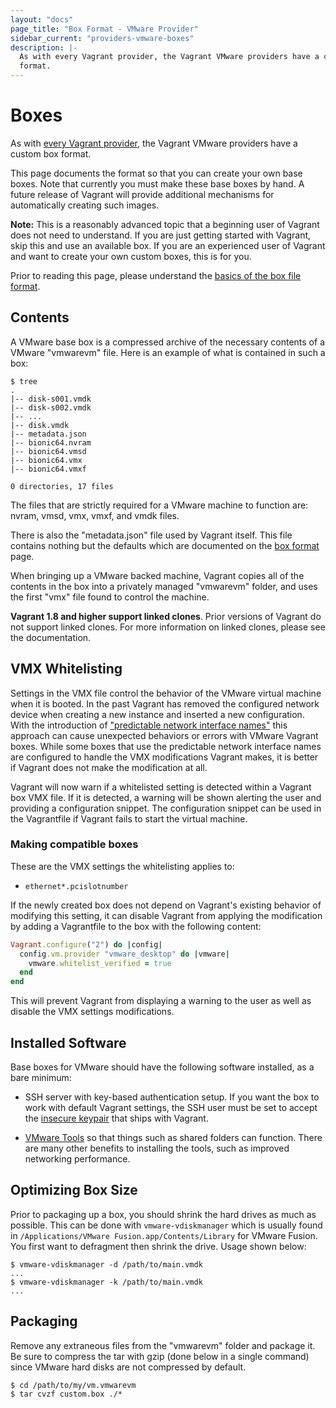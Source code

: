 ```yaml
---
layout: "docs"
page_title: "Box Format - VMware Provider"
sidebar_current: "providers-vmware-boxes"
description: |-
  As with every Vagrant provider, the Vagrant VMware providers have a custom box
  format.
---
```


# Boxes

As with [every Vagrant provider](/docs/providers/basic_usage.html), the
Vagrant VMware providers have a custom box format.

This page documents the format so that you can create your own base boxes.
Note that currently you must make these base boxes by hand. A future release
of Vagrant will provide additional mechanisms for automatically creating such
images.

<div class="alert alert-info">
  <strong>Note:</strong> This is a reasonably advanced topic that
  a beginning user of Vagrant does not need to understand. If you are
  just getting started with Vagrant, skip this and use an available
  box. If you are an experienced user of Vagrant and want to create
  your own custom boxes, this is for you.
</div>

Prior to reading this page, please understand the
[basics of the box file format](/docs/boxes/format.html).

## Contents

A VMware base box is a compressed archive of the necessary contents
of a VMware "vmwarevm" file. Here is an example of what is contained
in such a box:

```
$ tree
.
|-- disk-s001.vmdk
|-- disk-s002.vmdk
|-- ...
|-- disk.vmdk
|-- metadata.json
|-- bionic64.nvram
|-- bionic64.vmsd
|-- bionic64.vmx
|-- bionic64.vmxf

0 directories, 17 files
```

The files that are strictly required for a VMware machine to function are:
nvram, vmsd, vmx, vmxf, and vmdk files.

There is also the "metadata.json" file used by Vagrant itself. This file
contains nothing but the defaults which are documented on the
[box format](/docs/boxes/format.html) page.

When bringing up a VMware backed machine, Vagrant copies all of the contents
in the box into a privately managed "vmwarevm" folder, and uses the first
"vmx" file found to control the machine.

<div class="alert alert-info">
  <strong>Vagrant 1.8 and higher support linked clones</strong>. Prior versions
  of Vagrant do not support linked clones. For more information on
  linked clones, please see the documentation.
</div>

## VMX Whitelisting

Settings in the VMX file control the behavior of the VMware virtual machine
when it is booted. In the past Vagrant has removed the configured network
device when creating a new instance and inserted a new configuration. With
the introduction of ["predictable network interface names"][iface-names] this
approach can cause unexpected behaviors or errors with VMware Vagrant boxes.
While some boxes that use the predictable network interface names are configured
to handle the VMX modifications Vagrant makes, it is better if Vagrant does
not make the modification at all.

Vagrant will now warn if a whitelisted setting is detected within a Vagrant
box VMX file. If it is detected, a warning will be shown alerting the user
and providing a configuration snippet. The configuration snippet can be
used in the Vagrantfile if Vagrant fails to start the virtual machine.

### Making compatible boxes

These are the VMX settings the whitelisting applies to:

* `ethernet*.pcislotnumber`

If the newly created box does not depend on Vagrant's existing behavior of
modifying this setting, it can disable Vagrant from applying the modification
by adding a Vagrantfile to the box with the following content:

```ruby
Vagrant.configure("2") do |config|
  config.vm.provider "vmware_desktop" do |vmware|
    vmware.whitelist_verified = true
  end
end
```

This will prevent Vagrant from displaying a warning to the user as well as
disable the VMX settings modifications.

## Installed Software

Base boxes for VMware should have the following software installed, as
a bare minimum:

* SSH server with key-based authentication setup. If you want the box to
  work with default Vagrant settings, the SSH user must be set to accept
  the [insecure keypair](https://github.com/hashicorp/vagrant/blob/master/keys/vagrant.pub)
  that ships with Vagrant.

* [VMware Tools](https://kb.vmware.com/kb/340) so that things such as shared
  folders can function. There are many other benefits to installing the tools,
  such as improved networking performance.

## Optimizing Box Size

Prior to packaging up a box, you should shrink the hard drives as much as
possible. This can be done with `vmware-vdiskmanager` which is usually
found in `/Applications/VMware Fusion.app/Contents/Library` for VMware Fusion. You first
want to defragment then shrink the drive. Usage shown below:

```
$ vmware-vdiskmanager -d /path/to/main.vmdk
...
$ vmware-vdiskmanager -k /path/to/main.vmdk
...
```

## Packaging

Remove any extraneous files from the "vmwarevm" folder
and package it. Be sure to compress the tar with gzip (done below in a
single command) since VMware hard disks are not compressed by default.

```
$ cd /path/to/my/vm.vmwarevm
$ tar cvzf custom.box ./*
```

[iface-names]: https://www.freedesktop.org/wiki/Software/systemd/PredictableNetworkInterfaceNames/
